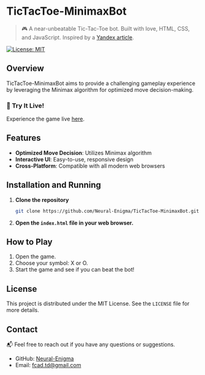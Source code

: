 # TicTacToe-MinimaxBot

> :video_game: A near-unbeatable Tic-Tac-Toe bot. Built with love, HTML, CSS, and JavaScript. Inspired by a [Yandex article](https://thecode.media/tic-tac-toe/?utm_source=vk&utm_medium=social&utm_campaign=post).

[![License: MIT](https://img.shields.io/badge/License-MIT-green.svg)](https://opensource.org/licenses/MIT)

## Overview

TicTacToe-MinimaxBot aims to provide a challenging gameplay experience by leveraging the Minimax algorithm for optimized move decision-making.

### :rocket: Try It Live! 

Experience the game live [here](https://neural-enigma.github.io/TicTacToe-MinimaxBot/).

## Features

- **Optimized Move Decision**: Utilizes Minimax algorithm
- **Interactive UI**: Easy-to-use, responsive design
- **Cross-Platform**: Compatible with all modern web browsers

## Installation and Running

1. **Clone the repository**

    ```bash
    git clone https://github.com/Neural-Enigma/TicTacToe-MinimaxBot.git
    ```

2. **Open the `index.html` file in your web browser.**

## How to Play

1. Open the game.
2. Choose your symbol: X or O.
3. Start the game and see if you can beat the bot!

## License

This project is distributed under the MIT License. See the `LICENSE` file for more details.

## Contact

:mailbox_with_mail: Feel free to reach out if you have any questions or suggestions.

- GitHub: [Neural-Enigma](https://github.com/Neural-Enigma)
- Email: fcad.td@gmail.com
